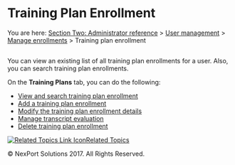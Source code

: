 # Training Plan Enrollment

You are here: [Section Two: Administrator reference](https://www.nexportcampus.com/Content/Guides/aweb/Content/Module\_Topics/Administration\_reference.htm) > [User management](https://www.nexportcampus.com/Content/Guides/aweb/Content/Module\_Topics/User\_Management/User\_management.htm) > [Manage enrollments](https://www.nexportcampus.com/Content/Guides/aweb/Content/Module\_Topics/User\_Management/Manage\_enrollments.htm) > Training plan enrollment

## &#x20;<a href="#kanchor77" id="kanchor77"></a>

You can view an existing list of all training plan enrollments for a user. Also, you can search training plan enrollments.

&#x20;

On the **Training Plans** tab, you can do the following:

* [View and search training plan enrollment](https://www.nexportcampus.com/Content/Guides/aweb/Content/Module\_Topics/User\_Management/View\_and\_search\_training\_plan\_enrollment.htm)
* [Add a training plan enrollment](https://www.nexportcampus.com/Content/Guides/aweb/Content/Module\_Topics/User\_Management/Add\_training\_plan\_enrollment.htm)
* [Modify the training plan enrollment details](https://www.nexportcampus.com/Content/Guides/aweb/Content/Module\_Topics/User\_Management/Modify\_the\_training\_plan\_enrollment\_details.htm)
* [Manage transcript evaluation](https://www.nexportcampus.com/Content/Guides/aweb/Content/Module\_Topics/User\_Management/Manage\_transcript\_evaluation\_details.htm)
* [Delete training plan enrollment](https://www.nexportcampus.com/Content/Guides/aweb/Content/Module\_Topics/User\_Management/Delete\_training\_plans\_enrollment.htm)

&#x20;

[![Related Topics Link Icon](https://www.nexportcampus.com/Content/Guides/aweb/Skins/Default/Stylesheets/Images/transparent.gif)Related Topics](javascript:void\(0\);)

&#x20;

© NexPort Solutions 2017. All Rights Reserved.
